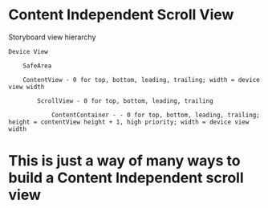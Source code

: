 # Content Independent Scroll View

Storyboard view hierarchy

    Device View
    
        SafeArea
    
        ContentView - 0 for top, bottom, leading, trailing; width = device view width 
        
            ScrollView - 0 for top, bottom, leading, trailing
            
                ContentContainer - - 0 for top, bottom, leading, trailing; height = contentView height + 1, high priority; width = device view width





# This is just a way of many ways to build a Content Independent scroll view
